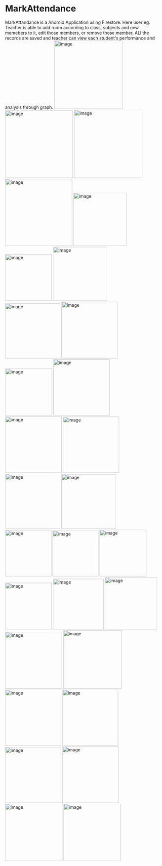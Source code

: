 # MarkAttendance
MarkAttandance is a Android Application using Firestore.
Here user eg. Teacher is able to add room according to class, subjects and new memebers to it, edit those members, or remove those member.
ALl the records are saved and teacher can view each student's performance and analysis through graph.
<img width="221" alt="image" src="https://user-images.githubusercontent.com/43948594/228921302-dcd06715-856b-4f6e-a70d-9231916c5877.png">
<img width="219" alt="image" src="https://user-images.githubusercontent.com/43948594/228921526-b39b20ac-bec7-4331-b848-b854bc2c931a.png">
<img width="221" alt="image" src="https://user-images.githubusercontent.com/43948594/228921664-1a2213fa-c7c5-4ba9-b27c-f2e3c6986053.png">
<img width="217" alt="image" src="https://user-images.githubusercontent.com/43948594/228921765-a433f39e-2c4d-4266-9e52-64ea0ec179da.png">
<img width="172" alt="image" src="https://user-images.githubusercontent.com/43948594/228921994-f7addea4-413a-448e-ae42-98d6be04412d.png">
<img width="151" alt="image" src="https://user-images.githubusercontent.com/43948594/228922145-1fad321f-1615-4309-a423-2039a655fdb7.png">
<img width="175" alt="image" src="https://user-images.githubusercontent.com/43948594/228922241-9b45bc84-f7af-4b5a-845e-a870e48506c7.png">
<img width="178" alt="image" src="https://user-images.githubusercontent.com/43948594/228922303-6adacacd-1dc0-4d52-8fe1-11d535b28ca1.png">
<img width="183" alt="image" src="https://user-images.githubusercontent.com/43948594/228922408-8037eb1a-f6bb-4574-a0bd-31c64b329b5f.png">
<img width="152" alt="image" src="https://user-images.githubusercontent.com/43948594/228922657-87e60b0f-3372-4a2b-be07-a43d081305e4.png">
<img width="182" alt="image" src="https://user-images.githubusercontent.com/43948594/228922756-fdbb4436-8df0-4166-a59f-3bc9cbe48bb1.png">
<img width="183" alt="image" src="https://user-images.githubusercontent.com/43948594/228922835-0566d66b-9eab-4fa8-942f-9418b26b0c10.png">
<img width="182" alt="image" src="https://user-images.githubusercontent.com/43948594/228923568-980d126e-23fe-4c0a-8660-a11648fad8a6.png">
<img width="178" alt="image" src="https://user-images.githubusercontent.com/43948594/228922916-7db162eb-c408-4cb1-a1a7-6f77acc98da0.png">
<img width="177" alt="image" src="https://user-images.githubusercontent.com/43948594/228922974-d4b445bc-c213-47d4-9d31-5e087aa11192.png">
<img width="150" alt="image" src="https://user-images.githubusercontent.com/43948594/228923226-be4da881-6d56-4288-9ebe-140712ba22b9.png">
<img width="148" alt="image" src="https://user-images.githubusercontent.com/43948594/228923300-2e033dca-dbac-4154-b4df-760b3bdd245a.png">
<img width="151" alt="image" src="https://user-images.githubusercontent.com/43948594/228923694-00cb792d-ae8f-4865-a955-7dfab2b02f09.png">
<img width="151" alt="image" src="https://user-images.githubusercontent.com/43948594/228923838-179c4429-65c8-4d2d-950f-8abe1831589a.png">
<img width="164" alt="image" src="https://user-images.githubusercontent.com/43948594/228923887-4b438013-74d9-4242-9d60-23167984eb2b.png">
<img width="169" alt="image" src="https://user-images.githubusercontent.com/43948594/228924152-fae48226-b56f-48dd-8a9f-edb386293280.png">
<img width="184" alt="image" src="https://user-images.githubusercontent.com/43948594/228924202-91e17ced-5616-49bd-aa49-d9e19c81331c.png">
<img width="189" alt="image" src="https://user-images.githubusercontent.com/43948594/228924250-28f955c0-3843-4d28-bb64-229aac701462.png">
<img width="181" alt="image" src="https://user-images.githubusercontent.com/43948594/228924334-50053aef-f5a3-43b6-863e-322b87501a23.png">
<img width="181" alt="image" src="https://user-images.githubusercontent.com/43948594/228924426-66d69081-d0a0-4d6c-8719-7e6074d459e4.png">
<img width="181" alt="image" src="https://user-images.githubusercontent.com/43948594/228924529-017e6b26-8a72-4d39-8fdb-5cff67ae444d.png">
<img width="183" alt="image" src="https://user-images.githubusercontent.com/43948594/228924611-87cf55ad-16a4-4efc-8e8f-83a107a5b404.png">
<img width="185" alt="image" src="https://user-images.githubusercontent.com/43948594/228924704-33b01100-5f1b-471a-83b2-2d28ae268b8d.png">
<img width="185" alt="image" src="https://user-images.githubusercontent.com/43948594/228924759-7bc281bd-7a73-474a-b26b-ff946e4d414f.png">
